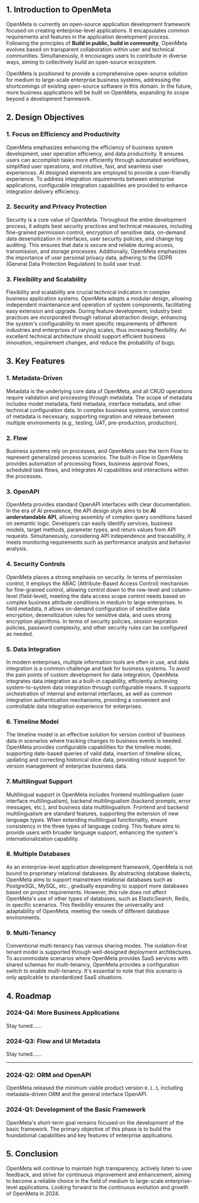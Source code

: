 ## 1. Introduction to OpenMeta
OpenMeta is currently an open-source application development framework focused on creating enterprise-level applications. It encapsulates common requirements and features in the application development process. Following the principles of **Build in public, build in community**, OpenMeta evolves based on transparent collaboration within user and technical communities. Simultaneously, it encourages users to contribute in diverse ways, aiming to collectively build an open-source ecosystem.

OpenMeta is positioned to provide a comprehensive open-source solution for medium to large-scale enterprise business systems, addressing the shortcomings of existing open-source software in this domain. In the future, more business applications will be built on OpenMeta, expanding its scope beyond a development framework.

## 2. Design Objectives

### 1. Focus on Efficiency and Productivity
OpenMeta emphasizes enhancing the efficiency of business system development, user operation efficiency, and data productivity. It ensures users can accomplish tasks more efficiently through automated workflows, simplified user operations, and intuitive, fast, and seamless user experiences. AI designed elements are employed to provide a user-friendly experience. To address integration requirements between enterprise applications, configurable integration capabilities are provided to enhance integration delivery efficiency.

### 2. Security and Privacy Protection
Security is a core value of OpenMeta. Throughout the entire development process, it adopts best security practices and technical measures, including fine-grained permission control, encryption of sensitive data, on-demand data desensitization in interfaces, user security policies, and change log auditing. This ensures that data is secure and reliable during access, transmission, and storage processes. Additionally, OpenMeta emphasizes the importance of user personal privacy data, adhering to the GDPR (General Data Protection Regulation) to build user trust.

### 3. Flexibility and Scalability
Flexibility and scalability are crucial technical indicators in complex business application systems. OpenMeta adopts a modular design, allowing independent maintenance and operation of system components, facilitating easy extension and upgrade. During feature development, industry best practices are incorporated through rational abstraction design, enhancing the system's configurability to meet specific requirements of different industries and enterprises of varying scales, thus increasing flexibility. An excellent technical architecture should support efficient business innovation, requirement changes, and reduce the probability of bugs.

## 3. Key Features
### 1. Metadata-Driven
Metadata is the underlying core data of OpenMeta, and all CRUD operations require validation and processing through metadata. The scope of metadata includes model metadata, field metadata, interface metadata, and other technical configuration data. In complex business systems, version control of metadata is necessary, supporting migration and release between multiple environments (e.g., testing, UAT, pre-production, production).

### 2. Flow
Business systems rely on processes, and OpenMeta uses the term Flow to represent generalized process scenarios. The built-in Flow in OpenMeta provides automation of processing flows, business approval flows, scheduled task flows, and integrates AI capabilities and interactions within the processes.

### 3. OpenAPI
OpenMeta provides standard OpenAPI interfaces with clear documentation. In the era of AI prevalence, the API design style aims to be **AI understandable API**, allowing assembly of complex query conditions based on semantic logic. Developers can easily identify services, business models, target methods, parameter types, and return values from API requests. Simultaneously, considering API independence and traceability, it meets monitoring requirements such as performance analysis and behavior analysis.

### 4. Security Controls
OpenMeta places a strong emphasis on security. In terms of permission control, it employs the ABAC (Attribute-Based Access Control) mechanism for fine-grained control, allowing control down to the row-level and column-level (field-level), meeting the data access scope control needs based on complex business attribute conditions in medium to large enterprises. In field metadata, it allows on-demand configuration of sensitive data encryption, desensitization rules for sensitive data, and uses strong encryption algorithms. In terms of security policies, session expiration policies, password complexity, and other security rules can be configured as needed.

### 5. Data Integration
In modern enterprises, multiple information tools are often in use, and data integration is a common challenge and task for business systems. To avoid the pain points of custom development for data integration, OpenMeta integrates data integration as a built-in capability, efficiently achieving system-to-system data integration through configurable means. It supports orchestration of internal and external interfaces, as well as common integration authentication mechanisms, providing a convenient and controllable data integration experience for enterprises.

### 6. Timeline Model
The timeline model is an effective solution for version control of business data in scenarios where tracking changes to business events is needed. OpenMeta provides configurable capabilities for the timeline model, supporting date-based queries of valid data, insertion of timeline slices, updating and correcting historical slice data, providing robust support for version management of enterprise business data.

### 7. Multilingual Support
Multilingual support in OpenMeta includes frontend multilingualism (user interface multilingualism), backend multilingualism (backend prompts, error messages, etc.), and business data multilingualism. Frontend and backend multilingualism are standard features, supporting the extension of new language types. When extending multilingual functionality, ensure consistency in the three types of language coding. This feature aims to provide users with broader language support, enhancing the system's internationalization capability.

### 8. Multiple Databases
As an enterprise-level application development framework, OpenMeta is not bound to proprietary relational databases. By abstracting database dialects, OpenMeta aims to support mainstream relational databases such as PostgreSQL, MySQL, etc., gradually expanding to support more databases based on project requirements. However, this rule does not affect OpenMeta's use of other types of databases, such as ElasticSearch, Redis, in specific scenarios. This flexibility ensures the universality and adaptability of OpenMeta, meeting the needs of different database environments.

### 9. Multi-Tenancy
Conventional multi-tenancy has various sharing modes. The isolation-first tenant model is supported through well-designed deployment architectures. To accommodate scenarios where OpenMeta provides SaaS services with shared schemas for multi-tenancy, OpenMeta provides a configuration switch to enable multi-tenancy. It's essential to note that this scenario is only applicable to standardized SaaS situations.

## 4. Roadmap
### 2024-Q4: More Business Applications

Stay tuned......

### 2024-Q3: Flow and UI Metadata

Stay tuned......

------------------------

### 2024-Q2: ORM and OpenAPI

OpenMeta released the minimum viable product version `0.1.3`, including metadata-driven ORM and the general interface OpenAPI.

### 2024-Q1: Development of the Basic Framework

OpenMeta's short-term goal remains focused on the development of the basic framework. The primary objective of this phase is to build the foundational capabilities and key features of enterprise applications.

## 5. Conclusion
OpenMeta will continue to maintain high transparency, actively listen to user feedback, and strive for continuous improvement and enhancement, aiming to become a reliable choice in the field of medium to large-scale enterprise-level applications. Looking forward to the continuous evolution and growth of OpenMeta in 2024.
